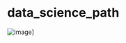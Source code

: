 # data_science_path
![image](https://github.com/nafis-git/data_science_path/assets/43341728/49507934-789b-4509-bfea-23dc35bf4d67)]
